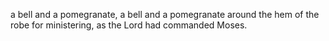 a bell and a pomegranate, a bell and a pomegranate around the hem of the robe for ministering, as the Lord had commanded Moses.
